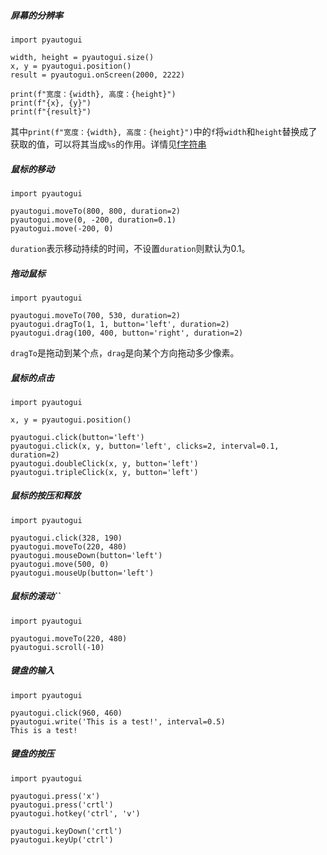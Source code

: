 ##### 屏幕的分辨率
```
import pyautogui  

width, height = pyautogui.size()  
x, y = pyautogui.position()    
result = pyautogui.onScreen(2000, 2222) 

print(f"宽度：{width}, 高度：{height}")
print(f"{x}, {y}")
print(f"{result}")
```
其中`print(f"宽度：{width}, 高度：{height}")`中的`f`将`width`和`height`替换成了获取的值，可以将其当成`%s`的作用。详情见[f字符串](https://realpython.com/python-f-strings/)
##### 鼠标的移动
```
import pyautogui  
  
pyautogui.moveTo(800, 800, duration=2)  
pyautogui.move(0, -200, duration=0.1)  
pyautogui.move(-200, 0)
```
`duration`表示移动持续的时间，不设置`duration`则默认为0.1。
##### 拖动鼠标
```
import pyautogui  
  
pyautogui.moveTo(700, 530, duration=2)  
pyautogui.dragTo(1, 1, button='left', duration=2)  
pyautogui.drag(100, 400, button='right', duration=2)
```
`dragTo`是拖动到某个点，`drag`是向某个方向拖动多少像素。
##### 鼠标的点击
```
import pyautogui  
  
x, y = pyautogui.position()  
  
pyautogui.click(button='left')  
pyautogui.click(x, y, button='left', clicks=2, interval=0.1, duration=2)  
pyautogui.doubleClick(x, y, button='left')  
pyautogui.tripleClick(x, y, button='left')
```
##### 鼠标的按压和释放
```
import pyautogui  
  
pyautogui.click(328, 190)  
pyautogui.moveTo(220, 480)  
pyautogui.mouseDown(button='left')  
pyautogui.move(500, 0)  
pyautogui.mouseUp(button='left')
```
##### 鼠标的滚动``
```
import pyautogui  
  
pyautogui.moveTo(220, 480)  
pyautogui.scroll(-10)
```
##### 键盘的输入
```
import pyautogui  
  
pyautogui.click(960, 460)  
pyautogui.write('This is a test!', interval=0.5)  
This is a test!
```
##### 键盘的按压
```
import pyautogui  
  
pyautogui.press('x')  
pyautogui.press('crtl')  
pyautogui.hotkey('ctrl', 'v')  
  
pyautogui.keyDown('crtl')  
pyautogui.keyUp('ctrl')
```
##### 
##### 